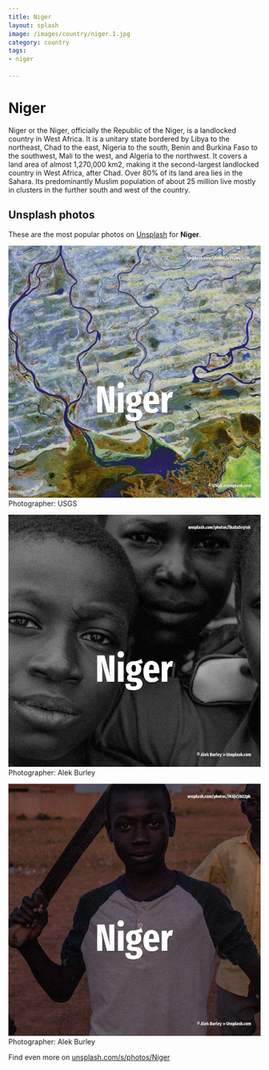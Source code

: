 ```yaml
---
title: Niger
layout: splash
image: /images/country/niger.1.jpg
category: country
tags:
- niger

---
```

# Niger

Niger or the Niger, officially the Republic of the Niger, is a landlocked country in West Africa. It is a unitary state bordered by Libya to the northeast, Chad to the east, Nigeria to the south,  Benin and Burkina Faso to the southwest, Mali to the west, and Algeria to the northwest. It covers a land area of almost 1,270,000 km2, making it the second-largest landlocked country in  West Africa, after Chad. Over 80% of its land area lies in the Sahara. Its predominantly Muslim population of about 25 million live mostly in clusters in the further  south and west of the country. 

 
## Unsplash photos
These are the most popular photos on [Unsplash](https://unsplash.com) for **Niger**.
 
![Niger](/images/country/niger.1.jpg)
Photographer:  USGS
 
![Niger](/images/country/niger.2.jpg)
Photographer:  Alek Burley
 
![Niger](/images/country/niger.3.jpg)
Photographer:  Alek Burley
 
Find even more on [unsplash.com/s/photos/Niger](https://unsplash.com/s/photos/Niger)
 
